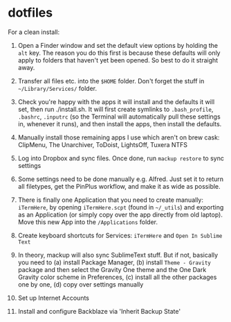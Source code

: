 # dotfiles

For a clean install:

1. Open a Finder window and set the default view options by holding the `alt` key. The reason you do this first is because these defaults will only apply to folders that haven't yet been opened. So best to do it straight away.

2. Transfer all files etc. into the `$HOME` folder. Don't forget the stuff in `~/Library/Services/` folder.

3. Check you're happy with the apps it will install and the defaults it will set, then run ./install.sh. It will first create symlinks to `.bash_profile`, `.bashrc`, `.inputrc` (so the Terminal will automatically pull these settings in, whenever it runs), and then install the apps, then install the defaults.

4. Manually install those remaining apps I use which aren't on brew cask: ClipMenu, The Unarchiver, ToDoist, LightsOff, Tuxera NTFS

5. Log into Dropbox and sync files. Once done, run `mackup restore` to sync settings

6. Some settings need to be done manually e.g. Alfred. Just set it to return all filetypes, get the PinPlus workflow, and make it as wide as possible.

7. There is finally one Application that you need to create manually: `iTermHere`, by opening `iTermHere.scpt` (found in `~/_utils`) and exporting as an Application (or simply copy over the app directly from old laptop). Move this new App into the `/Applications` folder.

8. Create keyboard shortcuts for Services: `iTermHere` and `Open In Sublime Text`

9. In theory, mackup will also sync SublimeText stuff. But if not, basically you need to (a) install Package Manager, (b) install `Theme - Gravity` package and then select the Gravity One theme and the One Dark Gravity color scheme in Preferences, (c) install all the other packages one by one, (d) copy over settings manually

10. Set up Internet Accounts

11. Install and configure Backblaze via 'Inherit Backup State'
